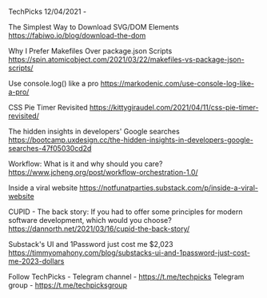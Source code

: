 TechPicks 12/04/2021 -

The Simplest Way to Download SVG/DOM Elements
https://fabiwo.io/blog/download-the-dom

Why I Prefer Makefiles Over package.json Scripts
https://spin.atomicobject.com/2021/03/22/makefiles-vs-package-json-scripts/

Use console.log() like a pro
https://markodenic.com/use-console-log-like-a-pro/

CSS Pie Timer Revisited
https://kittygiraudel.com/2021/04/11/css-pie-timer-revisited/

The hidden insights in developers' Google searches
https://bootcamp.uxdesign.cc/the-hidden-insights-in-developers-google-searches-47f05030cd2d

Workflow: What is it and why should you care?
https://www.jcheng.org/post/workflow-orchestration-1.0/

Inside a viral website
https://notfunatparties.substack.com/p/inside-a-viral-website

CUPID - The back story: If you had to offer some principles for modern software development, which would you choose?
https://dannorth.net/2021/03/16/cupid-the-back-story/

Substack's UI and 1Password just cost me $2,023
https://timmyomahony.com/blog/substacks-ui-and-1password-just-cost-me-2023-dollars

Follow TechPicks -
Telegram channel - https://t.me/techpicks
Telegram group - https://t.me/techpicksgroup